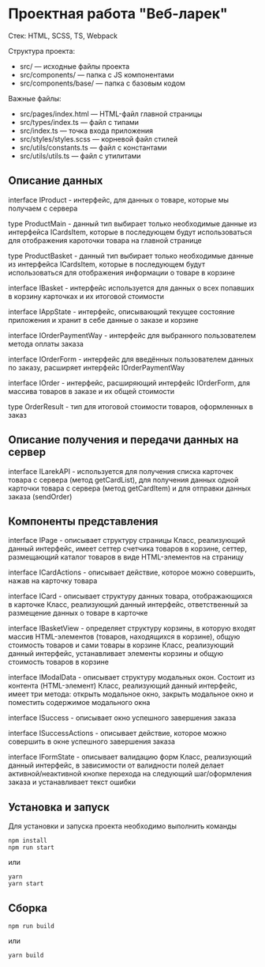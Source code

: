 # Проектная работа "Веб-ларек"

Стек: HTML, SCSS, TS, Webpack

Структура проекта:
- src/ — исходные файлы проекта
- src/components/ — папка с JS компонентами
- src/components/base/ — папка с базовым кодом

Важные файлы:
- src/pages/index.html — HTML-файл главной страницы
- src/types/index.ts — файл с типами
- src/index.ts — точка входа приложения
- src/styles/styles.scss — корневой файл стилей
- src/utils/constants.ts — файл с константами
- src/utils/utils.ts — файл с утилитами

## Описание данных

interface IProduct - интерфейс, для данных о товаре, которые мы получаем с сервера

type ProductMain - данный тип выбирает только необходимые данные из интерфейса ICardsItem, которые в последующем будут использоваться для отображения кароточки товара на главной странице

type ProductBasket - данный тип выбирает только необходимые данные из интерфейса ICardsItem, которые в последующем будут использоваться для отображения информации о товаре в корзине

interface IBasket - интерфейс используется для данных о всех попавших в корзину карточках и их итоговой стоимости

interface IAppState - интерфейс, описывающий текущее состояние приложения и хранит в себе данные о заказе и корзине

interface IOrderPaymentWay - интерфейс для выбранного пользователем метода оплаты заказа

interface IOrderForm - интерфейс для введённых пользователем данных по заказу, расширяет интерфейс IOrderPaymentWay

interface IOrder - интерфейс, расширяющий интерфейс IOrderForm, для массива товаров в заказе и их общей стоимости

type OrderResult - тип для итоговой стоимости товаров, оформленных в заказ

## Описание получения и передачи данных на сервер

interface ILarekAPI - используется для получения списка карточек товара с сервера (метод getCardList), для получения данных одной карточки товара с сервера (метод getCardItem) и для отправки данных заказа (sendOrder)

## Компоненты представления

interface IPage - описывает структуру страницы
    Класс, реализующий данный интерфейс, имеет сеттер счетчика товаров в корзине, сеттер, размещающий каталог товаров в виде HTML-элементов на страницу

interface ICardActions - описывает действие, которое можно совершить, нажав на карточку товара

interface ICard - описывает структуру данных товара, отображающихся в карточке
    Класс, реализующий данный интерфейс, ответственный за размещение данных о товаре в карточке

interface IBasketView - определяет структуру корзины, в которую входят массив HTML-элементов (товаров, находящихся в корзине), общую стоимость товаров и сами товары в корзине
    Класс, реализующий данный интерфейс, устанавливает элементы корзины и общую стоимость товаров в корзине

interface IModalData - описывает структуру модальных окон. Состоит из контента (HTML-элемент)
    Класс, реализующий данный интерфейс, имеет три метода: открыть модальное окно, закрыть модальное окно и поместить содержимое модального окна

interface ISuccess - описывает окно успешного завершения заказа

interface ISuccessActions - описывает действие, которое можно совершить в окне успешного завершения заказа

interface IFormState - описывает валидацию форм
    Класс, реализующий данный интерфейс, в зависимости от валидности полей делает активной/неактивной кнопке перехода на следующий шаг/оформления заказа и устанавливает текст ошибки


## Установка и запуск
Для установки и запуска проекта необходимо выполнить команды

```
npm install
npm run start
```

или

```
yarn
yarn start
```
## Сборка

```
npm run build
```

или

```
yarn build
```
